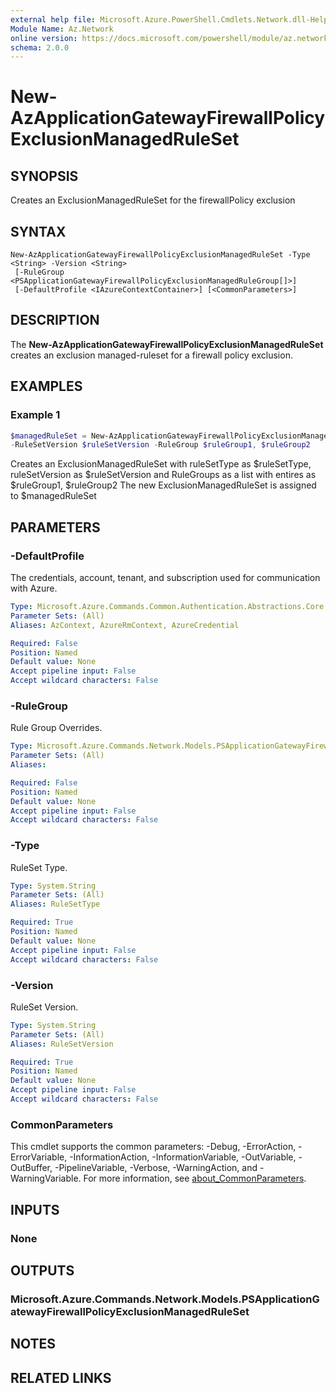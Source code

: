 ```yaml
---
external help file: Microsoft.Azure.PowerShell.Cmdlets.Network.dll-Help.xml
Module Name: Az.Network
online version: https://docs.microsoft.com/powershell/module/az.network/new-azapplicationgatewayfirewallpolicyexclusionmanagedruleset
schema: 2.0.0
---
```


# New-AzApplicationGatewayFirewallPolicyExclusionManagedRuleSet

## SYNOPSIS
Creates an ExclusionManagedRuleSet for the firewallPolicy exclusion

## SYNTAX

```
New-AzApplicationGatewayFirewallPolicyExclusionManagedRuleSet -Type <String> -Version <String>
 [-RuleGroup <PSApplicationGatewayFirewallPolicyExclusionManagedRuleGroup[]>]
 [-DefaultProfile <IAzureContextContainer>] [<CommonParameters>]
```

## DESCRIPTION
The **New-AzApplicationGatewayFirewallPolicyExclusionManagedRuleSet** creates an exclusion managed-ruleset for a firewall policy exclusion.

## EXAMPLES

### Example 1
```powershell
$managedRuleSet = New-AzApplicationGatewayFirewallPolicyExclusionManagedRuleSet -RuleSetType $ruleSetType 
-RuleSetVersion $ruleSetVersion -RuleGroup $ruleGroup1, $ruleGroup2
```

Creates an ExclusionManagedRuleSet with ruleSetType as $ruleSetType, ruleSetVersion as $ruleSetVersion and RuleGroups as a list with entires as $ruleGroup1, $ruleGroup2
The new ExclusionManagedRuleSet is assigned to $managedRuleSet

## PARAMETERS

### -DefaultProfile
The credentials, account, tenant, and subscription used for communication with Azure.

```yaml
Type: Microsoft.Azure.Commands.Common.Authentication.Abstractions.Core.IAzureContextContainer
Parameter Sets: (All)
Aliases: AzContext, AzureRmContext, AzureCredential

Required: False
Position: Named
Default value: None
Accept pipeline input: False
Accept wildcard characters: False
```

### -RuleGroup
Rule Group Overrides.

```yaml
Type: Microsoft.Azure.Commands.Network.Models.PSApplicationGatewayFirewallPolicyExclusionManagedRuleGroup[]
Parameter Sets: (All)
Aliases:

Required: False
Position: Named
Default value: None
Accept pipeline input: False
Accept wildcard characters: False
```

### -Type
RuleSet Type.

```yaml
Type: System.String
Parameter Sets: (All)
Aliases: RuleSetType

Required: True
Position: Named
Default value: None
Accept pipeline input: False
Accept wildcard characters: False
```

### -Version
RuleSet Version.

```yaml
Type: System.String
Parameter Sets: (All)
Aliases: RuleSetVersion

Required: True
Position: Named
Default value: None
Accept pipeline input: False
Accept wildcard characters: False
```

### CommonParameters
This cmdlet supports the common parameters: -Debug, -ErrorAction, -ErrorVariable, -InformationAction, -InformationVariable, -OutVariable, -OutBuffer, -PipelineVariable, -Verbose, -WarningAction, and -WarningVariable. For more information, see [about_CommonParameters](http://go.microsoft.com/fwlink/?LinkID=113216).

## INPUTS

### None

## OUTPUTS

### Microsoft.Azure.Commands.Network.Models.PSApplicationGatewayFirewallPolicyExclusionManagedRuleSet

## NOTES

## RELATED LINKS
